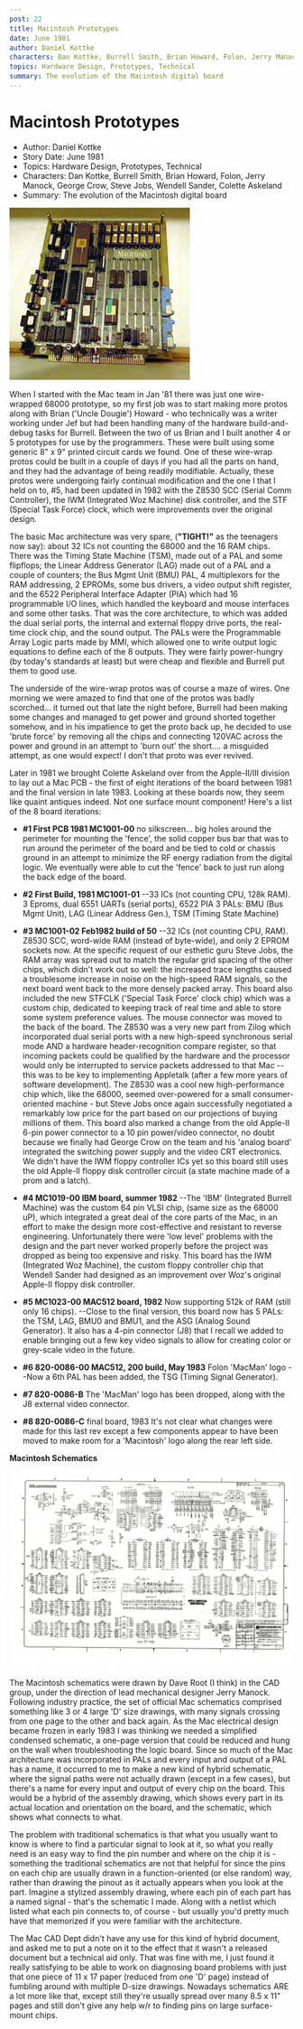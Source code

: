 ```yaml
---
post: 22
title: Macintosh Prototypes
date: June 1981
author: Daniel Kottke
characters: Dan Kottke, Burrell Smith, Brian Howard, Folon, Jerry Manock, George Crow, Steve Jobs, Wendell Sander, Colette Askeland
topics: Hardware Design, Prototypes, Technical
summary: The evolution of the Macintosh digital board
---
```


# Macintosh Prototypes
* Author: Daniel Kottke
* Story Date: June 1981
* Topics: Hardware Design, Prototypes, Technical
* Characters: Dan Kottke, Burrell Smith, Brian Howard, Folon, Jerry Manock, George Crow, Steve Jobs, Wendell Sander, Colette Askeland
* Summary: The evolution of the Macintosh digital board

![Macintosh wire-wrap #5](images/wirewrap83a.jpg) 
    
When I started with the Mac team in Jan '81 there was just one wire-wrapped 68000 prototype, so my first job was to start making more protos along with Brian ('Uncle Dougie') Howard - who technically was a writer working under Jef but had been handling many of the hardware build-and-debug tasks for Burrell. Between the two of us Brian and I built another 4 or 5 prototypes for use by the programmers. These were built using some generic 8" x 9" printed circuit cards we found. One of these wire-wrap protos could be built in a couple of days if you had all the parts on hand, and they had the advantage of being readily modifiable.  Actually, these protos were undergoing fairly continual modification and the one I that I held on to, #5, had been updated in 1982 with the Z8530 SCC (Serial Comm Controller), the IWM (Integrated Woz Machine) disk controller, and the STF (Special Task Force) clock, which were improvements over the original design.

The basic Mac architecture was very spare, (**"TIGHT!"** as the teenagers now say): about 32 ICs not counting the 68000 and the 16 RAM chips. There was the Timing State Machine (TSM), made out of a PAL and some flipflops; the Linear Address Generator (LAG) made out of a PAL and a couple of counters; the Bus Mgmt Unit (BMU) PAL, 4 multiplexors for the RAM addressing, 2 EPROMs, some bus drivers, a video output shift register, and the 6522 Peripheral Interface Adapter (PIA) which had 16 programmable I/O lines, which handled the keyboard and mouse interfaces and some other tasks. That was the core architecture, to which was added the dual serial ports, the internal and external floppy drive ports, the real-time clock chip, and the sound output. The PALs were the Programmable Array Logic parts made by MMI, which allowed one to write output logic equations to define each of the 8 outputs. They were fairly power-hungry (by today's standards at least) but were cheap and flexible and Burrell put them to good use.

The underside of the wire-wrap protos was of course a maze of wires. One morning we were amazed to find that one of the protos was badly scorched... it turned out that late the night before, Burrell had been making some changes and managed to get power and ground shorted together somehow, and in his impatience to get the proto back up, he decided to use 'brute force' by removing all the chips and connecting 120VAC across the power and ground in an attempt to 'burn out' the short.... a misguided attempt, as one would expect! I don't that proto was ever revived.

Later in 1981 we brought Colette Askeland over from the Apple-II/III division to lay out a Mac PCB - the first of eight iterations of the board between 1981 and the final version in late 1983. Looking at these boards now, they seem like quaint antiques indeed. Not one surface mount component! Here's a list of the 8 board iterations:

* **#1 First PCB 1981  MC1001-00**  no silkscreen... big holes around the perimeter for mounting the 'fence', the solid copper bus bar that was to run around the perimeter of the board and be tied to cold or chassis ground in an attempt to minimize the RF energy radiation from the digital logic. We eventually were able to cut the 'fence' back to just run along the back edge of the board.

* **#2 First Build, 1981  MC1001-01** --33 ICs (not counting CPU, 128k RAM).  3 Eproms, dual 6551 UARTs (serial ports), 6522 PIA 3 PALs: BMU (Bus Mgmt Unit), LAG (Linear Address Gen.), TSM (Timing State Machine)

* **#3 MC1001-02  Feb1982    build of 50** --32 ICs (not counting CPU, RAM). Z8530 SCC, word-wide RAM (instead of byte-wide), and only 2 EPROM sockets now. At the specific request of our esthetic guru Steve Jobs, the RAM array was spread out to match the regular grid spacing of the other chips, which didn't work out so well: the increased trace lengths caused a troublesome increase in noise on the high-speed RAM signals, so the next board went back to the more densely packed array. This board also included the new STFCLK ('Special Task Force' clock chip) which was a custom chip, dedicated to keeping track of real time and able to store some system preference values. The mouse connector was moved to the back of the board. The Z8530 was a very new part from Zilog which incorporated dual serial ports with a new high-speed synchronous serial mode AND a hardware header-recognition compare register, so that incoming packets could be qualified by the hardware and the processor would only be interrupted to service packets addressed to that Mac -- this was to be key to implementing Appletalk (after a few more years of software development). The Z8530 was a cool new high-performance chip which, like the 68000, seemed over-powered for a small consumer-oriented machine - but Steve Jobs once again successfully negotiated a remarkably low price for the part based on our projections of buying millions of them. This board also marked a change from the old Apple-II 6-pin power connector to a 10 pin power/video connector, no doubt because we finally had George Crow on the team and his 'analog board' integrated the switching power supply and the video CRT electronics. We didn't have the IWM floppy controller ICs yet so this board still uses the old Apple-II floppy disk controller circuit (a state machine made of a prom and a latch).

* **#4 MC1019-00   IBM board, summer 1982** --The 'IBM' (Integrated Burrell Machine) was the custom 64 pin VLSI chip, (same size as the 68000 uP), which integrated a great deal of the core parts of the Mac, in an effort to make the design more cost-effective and resistant to reverse engineering. Unfortunately there were 'low level' problems with the design and the part never worked properly before the project was dropped as being too expensive and risky. This board has the IWM (Integrated Woz Machine), the custom floppy controller chip that Wendell Sander had designed as an improvement over Woz's original Apple-II floppy disk controller.

* **#5 MC1023-00   MAC512 board, 1982** Now supporting 512k of RAM (still only 16 chips).
--Close to the final version, this board now has 5 PALs: the TSM, LAG, BMU0 and BMU1, and the ASG (Analog Sound Generator). It also has a 4-pin connector (J8) that I recall we added to enable bringing out a few key video signals to allow for creating color or grey-scale video in the future.

* **#6 820-0086-00   MAC512, 200 build, May 1983** Folon 'MacMan' logo --Now a 6th PAL has been added, the TSG (Timing Signal Generator).

* **#7 820-0086-B** The 'MacMan' logo has been dropped, along with the J8 external video connector.

* **#8 820-0086-C** final board, 1983  It's not clear what changes were made for this last rev except a few components appear to have been moved to make room for a 'Macintosh' logo along the rear left side.

**Macintosh Schematics**

![Diagram of Macintosh circuit board schematic](images/schematic.jpg)

The Macintosh schematics were drawn by Dave Root (I think) in the CAD group, under the direction of lead mechanical designer Jerry Manock. Following industry practice, the set of official Mac schematics comprised something like 3 or 4 large 'D' size drawings, with many signals crossing from one page to the other and back again. As the Mac electrical design became frozen in early 1983 I was thinking we needed a simplified condensed schematic, a one-page version that could be reduced and hung on the wall when troubleshooting the logic board. Since so much of the Mac architecture was incorporated in PALs and every input and output of a PAL has a name, it occurred to me to make a new kind of hybrid schematic, where the signal paths were not actually drawn (except in a few cases), but there's a name for every input and output of every chip on the board. This would be a hybrid of the assembly drawing, which shows every part in its actual location and orientation on the board, and the schematic, which shows what connects to what. 

The problem with traditional schematics is that what you usually want to know is where to find a particular signal to look at it, so what you really need is an easy way to find the pin number and where on the chip it is - something the traditional schematics are not that helpful for since the pins on each chip are usually drawn in a function-oriented (or else random) way, rather than drawing the pinout as it actually appears when you look at the part. Imagine a stylized assembly drawing, where each pin of each part has a named signal - that's the schematic I made. Along with a netlist which listed what each pin connects to, of course - but usually you'd pretty much have that memorized if you were familiar with the architecture.

The Mac CAD Dept didn't have any use for this kind of hybrid document, and asked me to put a note on it to the effect that it wasn't a released document but a technical aid only. That was fine with me, I just found it really satisfying to be able to work on diagnosing board problems with just that one piece of 11 x 17 paper (reduced from one 'D' page) instead of fumbling around with multiple D-size drawings. Nowadays schematics ARE a lot more like that, except still they're usually spread over many 8.5 x 11" pages and still don't give any help w/r to finding pins on large surface-mount chips.